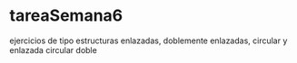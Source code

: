 # tareaSemana6
ejercicios de tipo estructuras enlazadas, doblemente enlazadas, circular y enlazada circular doble
